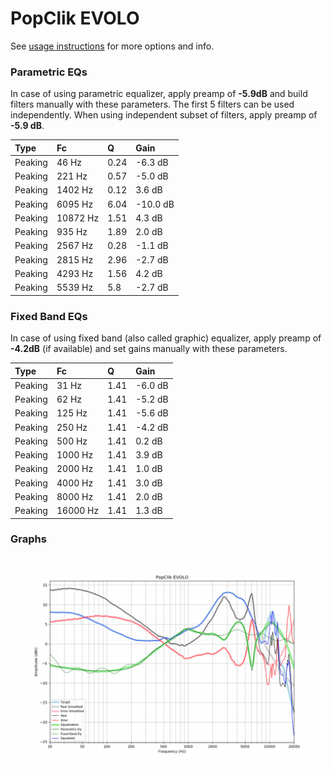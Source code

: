# PopClik EVOLO
See [usage instructions](https://github.com/jaakkopasanen/AutoEq#usage) for more options and info.

### Parametric EQs
In case of using parametric equalizer, apply preamp of **-5.9dB** and build filters manually
with these parameters. The first 5 filters can be used independently.
When using independent subset of filters, apply preamp of **-5.9 dB**.

| Type    | Fc       |    Q | Gain     |
|:--------|:---------|:-----|:---------|
| Peaking | 46 Hz    | 0.24 | -6.3 dB  |
| Peaking | 221 Hz   | 0.57 | -5.0 dB  |
| Peaking | 1402 Hz  | 0.12 | 3.6 dB   |
| Peaking | 6095 Hz  | 6.04 | -10.0 dB |
| Peaking | 10872 Hz | 1.51 | 4.3 dB   |
| Peaking | 935 Hz   | 1.89 | 2.0 dB   |
| Peaking | 2567 Hz  | 0.28 | -1.1 dB  |
| Peaking | 2815 Hz  | 2.96 | -2.7 dB  |
| Peaking | 4293 Hz  | 1.56 | 4.2 dB   |
| Peaking | 5539 Hz  | 5.8  | -2.7 dB  |

### Fixed Band EQs
In case of using fixed band (also called graphic) equalizer, apply preamp of **-4.2dB**
(if available) and set gains manually with these parameters.

| Type    | Fc       |    Q | Gain    |
|:--------|:---------|:-----|:--------|
| Peaking | 31 Hz    | 1.41 | -6.0 dB |
| Peaking | 62 Hz    | 1.41 | -5.2 dB |
| Peaking | 125 Hz   | 1.41 | -5.6 dB |
| Peaking | 250 Hz   | 1.41 | -4.2 dB |
| Peaking | 500 Hz   | 1.41 | 0.2 dB  |
| Peaking | 1000 Hz  | 1.41 | 3.9 dB  |
| Peaking | 2000 Hz  | 1.41 | 1.0 dB  |
| Peaking | 4000 Hz  | 1.41 | 3.0 dB  |
| Peaking | 8000 Hz  | 1.41 | 2.0 dB  |
| Peaking | 16000 Hz | 1.41 | 1.3 dB  |

### Graphs
![](./PopClik%20EVOLO.png)